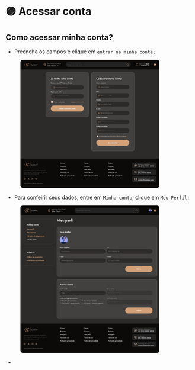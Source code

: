 # 🟣 Acessar conta

## Como acessar minha conta?

* Preencha os campos e clique em `entrar na minha conta;`

<figure><img src="../.gitbook/assets/Login e Cadastro-2.png" alt="" width="375"><figcaption></figcaption></figure>



* Para confeirir seus dados, entre em `Minha conta`, clique em `Meu Perfil;`

<figure><img src="../.gitbook/assets/Meu perfil.png" alt="" width="375"><figcaption></figcaption></figure>

*
